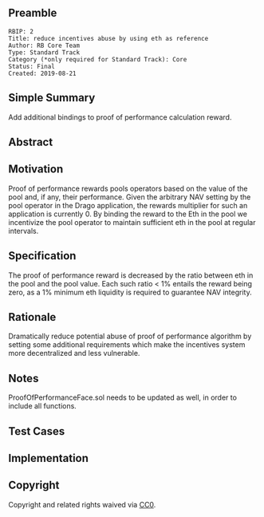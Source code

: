 ## Preamble

    RBIP: 2
    Title: reduce incentives abuse by using eth as reference
    Author: RB Core Team
    Type: Standard Track
    Category (*only required for Standard Track): Core
    Status: Final
    Created: 2019-08-21

## Simple Summary

Add additional bindings to proof of performance calculation reward.

## Abstract


## Motivation

Proof of performance rewards pools operators based on the value of the pool and, if any, their performance. Given the arbitrary NAV setting by the pool operator in the Drago application, the rewards multiplier for such an application is currently 0. By binding the reward to the Eth in the pool we incentivize the pool operator to maintain sufficient eth in the pool at regular intervals.

## Specification

The proof of performance reward is decreased by the ratio between eth in the pool and the pool value. Each such ratio < 1% entails the reward being zero, as a 1% minimum eth liquidity is required to guarantee NAV integrity.

## Rationale

Dramatically reduce potential abuse of proof of performance algorithm by setting some additional requirements which make the incentives system more decentralized and less vulnerable.

## Notes

ProofOfPerformanceFace.sol needs to be updated as well, in order to include all functions.

## Test Cases

## Implementation

## Copyright

Copyright and related rights waived via [CC0](https://creativecommons.org/publicdomain/zero/1.0/).
